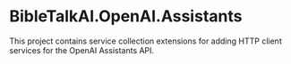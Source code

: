 # BibleTalkAI.OpenAI.Assistants

This project contains service collection extensions for adding HTTP client services for the OpenAI Assistants API.
